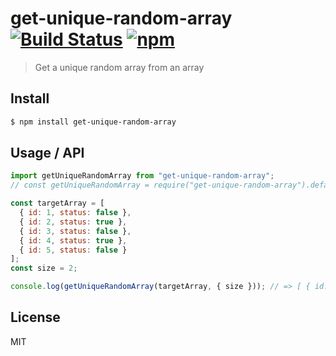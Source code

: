 # get-unique-random-array [![Build Status](https://travis-ci.org/marinda-s/get-unique-random-array.svg?branch=master)](https://travis-ci.org/mar-i-nda/get-unique-random-array) [![npm](https://img.shields.io/npm/dm/get-unique-random-array.svg?style=flat-square)](https://www.npmjs.com/package/get-unique-random-array)

> Get a unique random array from an array

## Install

```sh
$ npm install get-unique-random-array
```

## Usage / API

```javascript
import getUniqueRandomArray from "get-unique-random-array";
// const getUniqueRandomArray = require("get-unique-random-array").default; // node,commonJS

const targetArray = [
  { id: 1, status: false },
  { id: 2, status: true },
  { id: 3, status: false },
  { id: 4, status: true },
  { id: 5, status: false }
];
const size = 2;

console.log(getUniqueRandomArray(targetArray, { size })); // => [ { id: 4, status: true }, { id: 3, status: false } ]
```

## License

MIT
